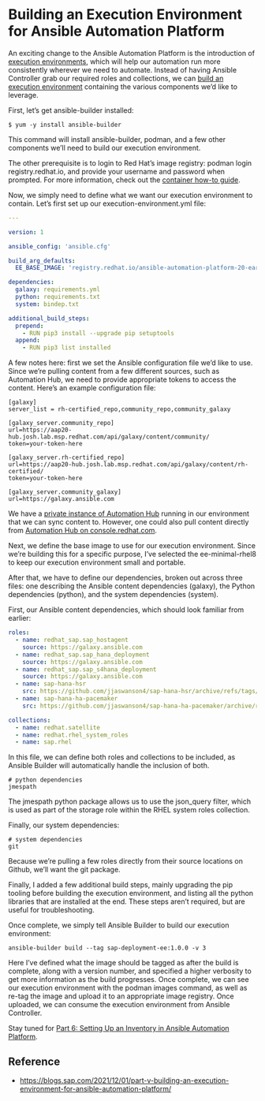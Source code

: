 
# Building an Execution Environment for Ansible Automation Platform

An exciting change to the Ansible Automation Platform is the introduction of [execution environments](https://www.redhat.com/en/technologies/management/ansible/automation-execution-environments), which will help our automation run more consistently wherever we need to automate. Instead of having Ansible Controller grab our required roles and collections, we can [build an execution environment](https://developers.redhat.com/ansiblefest/2020/using-ansible-execution-environments) containing the various components we’d like to leverage.

First, let’s get ansible-builder installed: 

```shell
$ yum -y install ansible-builder

```

This command will install ansible-builder, podman, and a few other components we’ll need to build our execution environment.

The other prerequisite is to login to Red Hat’s image registry: podman login registry.redhat.io, and provide your username and password when prompted. For more information, check out the [container how-to guide](https://access.redhat.com/containers/guide#howto).

Now, we simply need to define what we want our execution environment to contain. Let’s first set up our execution-environment.yml file:

```yaml
---

version: 1

ansible_config: 'ansible.cfg'

build_arg_defaults:
  EE_BASE_IMAGE: 'registry.redhat.io/ansible-automation-platform-20-early-access/ee-minimal-rhel8'

dependencies:
  galaxy: requirements.yml
  python: requirements.txt
  system: bindep.txt

additional_build_steps:
  prepend:
    - RUN pip3 install --upgrade pip setuptools
  append:
    - RUN pip3 list installed

```

A few notes here: first we set the Ansible configuration file we’d like to use. Since we’re pulling content from a few different sources, such as Automation Hub, we need to provide appropriate tokens to access the content. Here’s an example configuration file:

```
[galaxy]
server_list = rh-certified_repo,community_repo,community_galaxy

[galaxy_server.community_repo]
url=https://aap20-hub.josh.lab.msp.redhat.com/api/galaxy/content/community/
token=your-token-here

[galaxy_server.rh-certified_repo]
url=https://aap20-hub.josh.lab.msp.redhat.com/api/galaxy/content/rh-certified/
token=your-token-here

[galaxy_server.community_galaxy]
url=https://galaxy.ansible.com

```

We have a [private instance of Automation Hub](https://www.ansible.com/blog/control-your-content-with-private-automation-hub) running in our environment that we can sync content to.  However, one could also pull content directly from [Automation Hub on console.redhat.com](https://console.redhat.com/ansible/automation-hub/token).

Next, we define the base image to use for our execution environment. Since we’re building this for a specific purpose, I’ve selected the ee-minimal-rhel8 to keep our execution environment small and portable.

After that, we have to define our dependencies, broken out across three files: one describing the Ansible content dependencies (galaxy), the Python dependencies (python), and the system dependencies (system).

First, our Ansible content dependencies, which should look familiar from earlier:

```yaml
roles:
  - name: redhat_sap.sap_hostagent
    source: https://galaxy.ansible.com
  - name: redhat_sap.sap_hana_deployment
    source: https://galaxy.ansible.com
  - name: redhat_sap.sap_s4hana_deployment
    source: https://galaxy.ansible.com
  - name: sap-hana-hsr
    src: https://github.com/jjaswanson4/sap-hana-hsr/archive/refs/tags/v1.3.0.tar.gz
  - name: sap-hana-ha-pacemaker
    src: https://github.com/jjaswanson4/sap-hana-ha-pacemaker/archive/refs/tags/v2.0.0.tar.gz

collections:
  - name: redhat.satellite
  - name: redhat.rhel_system_roles
  - name: sap.rhel

```

In this file, we can define both roles and collections to be included, as Ansible Builder will automatically handle the inclusion of both.

```shell
# python dependencies
jmespath

```

The jmespath python package allows us to use the json\_query filter, which is used as part of the storage role within the RHEL system roles collection.

Finally, our system dependencies:

```shell
# system dependencies
git

```

Because we’re pulling a few roles directly from their source locations on Github, we’ll want the git package.

Finally, I added a few additional build steps, mainly upgrading the pip tooling before building the execution environment, and listing all the python libraries that are installed at the end. These steps aren’t required, but are useful for troubleshooting.

Once complete, we simply tell Ansible Builder to build our execution environment:

```shell
ansible-builder build --tag sap-deployment-ee:1.0.0 -v 3

```

Here I’ve defined what the image should be tagged as after the build is complete, along with a version number, and specified a higher verbosity to get more information as the build progresses. Once complete, we can see our execution environment with the podman images command, as well as re-tag the image and upload it to an appropriate image registry. Once uploaded, we can consume the execution environment from Ansible Controller.

Stay tuned for [Part 6: Setting Up an Inventory in Ansible Automation Platform](https://blogs.sap.com/2021/12/13/part-vi-setting-up-an-inventory-in-ansible-automation-platform/).

## Reference

* https://blogs.sap.com/2021/12/01/part-v-building-an-execution-environment-for-ansible-automation-platform/


